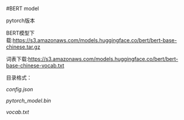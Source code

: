 #BERT model

pytorch版本

BERT模型下载:<https://s3.amazonaws.com/models.huggingface.co/bert/bert-base-chinese.tar.gz>

词表下载:<https://s3.amazonaws.com/models.huggingface.co/bert/bert-base-chinese-vocab.txt>

目录格式：

  _config.json_

  _pytorch_model.bin_

  _vocab.txt_
